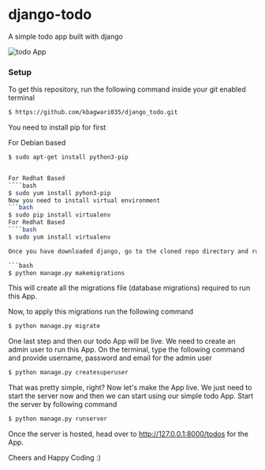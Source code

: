 # django-todo
A simple todo app built with django

![todo App](https://raw.githubusercontent.com/shreys7/kbagwari035/develop/staticfiles/todoApp.png)
### Setup
To get this repository, run the following command inside your git enabled terminal
```bash
$ https://github.com/kbagwari035/django_todo.git
```

You need to install pip for first

For Debian based
```bash
$ sudo apt-get install python3-pip


For Redhat Based
````bash
$ sudo yum install pyhon3-pip
Now you need to install virtual environment
```bash
$ sudo pip install virtualenv
For Redhat Based
````bash
$ sudo yum install virtualenv

Once you have downloaded django, go to the cloned repo directory and run the following command

```bash
$ python manage.py makemigrations
```

This will create all the migrations file (database migrations) required to run this App.

Now, to apply this migrations run the following command
```bash
$ python manage.py migrate
```

One last step and then our todo App will be live. We need to create an admin user to run this App. On the terminal, type the following command and provide username, password and email for the admin user
```bash
$ python manage.py createsuperuser
```

That was pretty simple, right? Now let's make the App live. We just need to start the server now and then we can start using our simple todo App. Start the server by following command

```bash
$ python manage.py runserver
```

Once the server is hosted, head over to http://127.0.0.1:8000/todos for the App.

Cheers and Happy Coding :)
